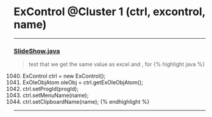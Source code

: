 # ExControl @Cluster 1 (ctrl, excontrol, name)

***

### [SlideShow.java](https://searchcode.com/codesearch/view/97394959/)
> test that we get the same value as excel and , for 
{% highlight java %}
1040. ExControl ctrl = new ExControl();
1041. ExOleObjAtom oleObj = ctrl.getExOleObjAtom();
1047. ctrl.setProgId(progId);
1048. ctrl.setMenuName(name);
1049. ctrl.setClipboardName(name);
{% endhighlight %}

***


